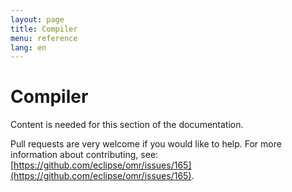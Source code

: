```yaml
---
layout: page
title: Compiler
menu: reference
lang: en
---
```


[//]: # "*********************************************************************"
[//]: # "*"
[//]: # "*  Copyright IBM Corp. 2016  All Rights Reserved."
[//]: # "*"
[//]: # "*  This program and the accompanying materials are made available"
[//]: # "*  under the terms of the Eclipse Public License v1.0 and"
[//]: # "*  Apache License v2.0 which accompanies this distribution."
[//]: # "*"
[//]: # "*      The Eclipse Public License is available at"
[//]: # "*      http://www.eclipse.org/legal/epl-v10.html"
[//]: # "*"
[//]: # "*      The Apache License v2.0 is available at"
[//]: # "*      http://www.opensource.org/licenses/apache2.0.php"
[//]: # "*"
[//]: # "*  Contributors:"
[//]: # "*    <First author> - initial implementation and documentation"
[//]: # "*********************************************************************"

# Compiler

Content is needed for this section of the documentation.

Pull requests are very welcome if you would like to help. For more information about contributing, see: [https://github.com/eclipse/omr/issues/165](https://github.com/eclipse/omr/issues/165).

